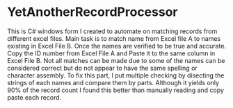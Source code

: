 # YetAnotherRecordProcessor

This is C# windows form I created to automate on matching records from different excel files. Main task is to match name from Excel file A to names existing in Excel File B. Once the names are verified to be true and accurate. Copy the ID number from Excel File A and Paste it to the same column in Excel File B. Not all matches can be made due to some of the names can be considered correct but do not appear to have the same spelling or character assembly. To fix this part, I put multiple checking by disecting the strings of each names and compare them by parts. Although it yields only 90% of the record count I found this better than manually reading and copy paste each record.
